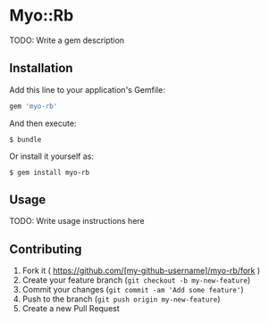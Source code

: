 # Myo::Rb

TODO: Write a gem description

## Installation

Add this line to your application's Gemfile:

```ruby
gem 'myo-rb'
```

And then execute:

    $ bundle

Or install it yourself as:

    $ gem install myo-rb

## Usage

TODO: Write usage instructions here

## Contributing

1. Fork it ( https://github.com/[my-github-username]/myo-rb/fork )
2. Create your feature branch (`git checkout -b my-new-feature`)
3. Commit your changes (`git commit -am 'Add some feature'`)
4. Push to the branch (`git push origin my-new-feature`)
5. Create a new Pull Request
